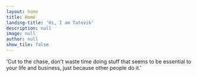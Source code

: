 ```yaml
---
layout: home
title: Home
landing-title: 'Hi, I am Tatevik'
description: null
image: null
author: null
show_tile: false
---
```


'Cut to the chase, don't waste time doing stuff that seems to be essential to your life and business, just because other people do it.'

